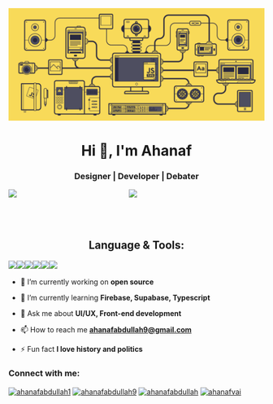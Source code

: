 ![](https://github.com/AhanafVai/AhanafVai/blob/main/dev.gif?raw=true)



<h1 align="center">Hi 👋, I'm Ahanaf</h1>
<h3 align="center">Designer | Developer | Debater</h3>

<img align="left" width="47%" src="https://github-readme-stats.vercel.app/api?username=AhanafVai&show_icons=true&theme=github_dark" />
<img align="left" width="48%" src="https://github-readme-stats.vercel.app/api/top-langs/?username=AhanafVai&layout=compact" />


</br>

</br>

</br>

</br>
<h2  align="center">Language & Tools:</h2>

<img align="left" src="https://img.shields.io/badge/javascript-%23323330.svg?style=for-the-badge&logo=javascript&logoColor=%23F7DF1E" />
<img align="left" src="https://img.shields.io/badge/typescript-%23007ACC.svg?style=for-the-badge&logo=typescript&logoColor=white" />
<img align="left" src="https://img.shields.io/badge/react-%2320232a.svg?style=for-the-badge&logo=react&logoColor=%2361DAFB" />
<img align="left" src="https://img.shields.io/badge/Firebase-039BE5?style=for-the-badge&logo=Firebase&logoColor=white" />
<img align="left" src="https://img.shields.io/badge/Supabase-3ECF8E?style=for-the-badge&logo=supabase&logoColor=white" />
<img  src="https://img.shields.io/badge/figma-%23F24E1E.svg?style=for-the-badge&logo=figma&logoColor=white" />
</p>

- 🔭 I’m currently working on **open source**

- 🌱 I’m currently learning **Firebase, Supabase, Typescript**

- 💬 Ask me about **UI/UX, Front-end development**

- 📫 How to reach me **ahanafabdullah9@gmail.com**

- ⚡ Fun fact **I love history and politics** 


<h3 align="left">Connect with me:</h3>
<p align="left">
<a href="https://twitter.com/ahanafabdullah1" target="blank"><img align="center" src="https://raw.githubusercontent.com/rahuldkjain/github-profile-readme-generator/master/src/images/icons/Social/twitter.svg" alt="ahanafabdullah1" height="30" width="40" /></a>
<a href="https://linkedin.com/in/ahanafabdullah9" target="blank"><img align="center" src="https://raw.githubusercontent.com/rahuldkjain/github-profile-readme-generator/master/src/images/icons/Social/linked-in-alt.svg" alt="ahanafabdullah9" height="30" width="40" /></a>
<a href="https://instagram.com/ahanafabdullah" target="blank"><img align="center" src="https://raw.githubusercontent.com/rahuldkjain/github-profile-readme-generator/master/src/images/icons/Social/instagram.svg" alt="ahanafabdullah" height="30" width="40" /></a>
  <a href="https://github.com/AhanafVai" target="blank"><img align="center" src="https://raw.githubusercontent.com/rahuldkjain/github-profile-readme-generator/master/src/images/icons/Social/github.svg" alt="ahanafvai" height="30" width="40" /></a>
</p>
